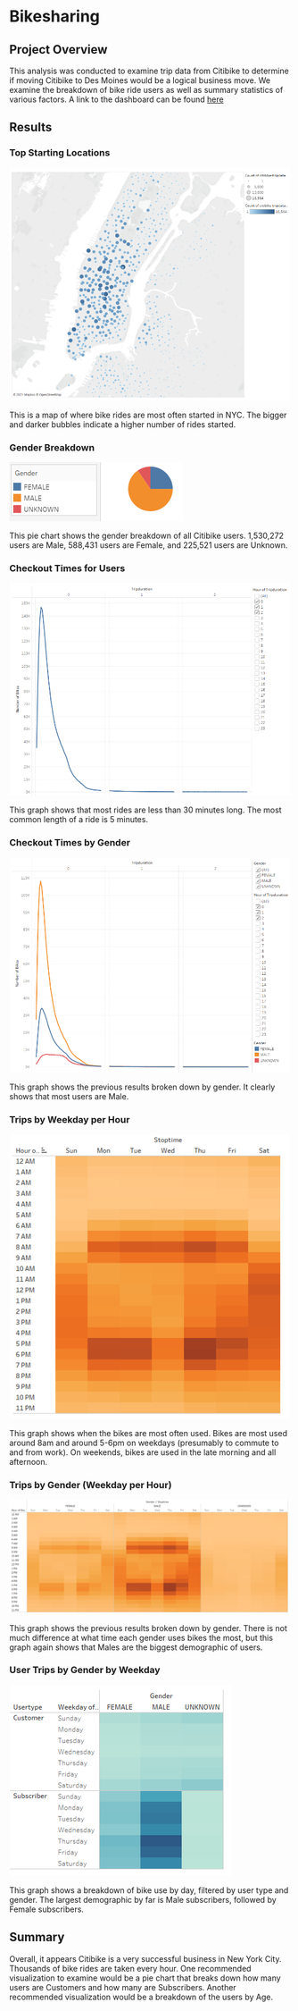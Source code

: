 # Bikesharing

## Project Overview

This analysis was conducted to examine trip data from Citibike to determine if moving Citibike to Des Moines would be a logical business move. We examine the breakdown of bike ride users as well as summary statistics of various factors. A link to the dashboard can be found [here](https://public.tableau.com/views/CitibikeAnalysis_16349563012730/CitibikeAnalysis?:language=en-US&publish=yes&:display_count=n&:origin=viz_share_link)

## Results

### Top Starting Locations
![graph1.PNG](Resources/graph1.PNG)

This is a map of where bike rides are most often started in NYC. The bigger and darker bubbles indicate a higher number of rides started.

### Gender Breakdown
![graph2.PNG](Resources/graph2.PNG)

This pie chart shows the gender breakdown of all Citibike users. 1,530,272 users are Male, 588,431 users are Female, and 225,521 users are Unknown.

### Checkout Times for Users
![graph3.PNG](Resources/graph3.PNG)

This graph shows that most rides are less than 30 minutes long. The most common length of a ride is 5 minutes.

### Checkout Times by Gender
![graph4.PNG](Resources/graph4.PNG)

This graph shows the previous results broken down by gender. It clearly shows that most users are Male.

### Trips by Weekday per Hour
![graph5.PNG](Resources/graph5.PNG)

This graph shows when the bikes are most often used. Bikes are most used around 8am and around 5-6pm on weekdays (presumably to commute to and from work). On weekends, bikes are used in the late morning and all afternoon.

### Trips by Gender (Weekday per Hour)
![graph6.PNG](Resources/graph6.PNG)

This graph shows the previous results broken down by gender. There is not much difference at what time each gender uses bikes the most, but this graph again shows that Males are the biggest demographic of users.

### User Trips by Gender by Weekday
![graph7.PNG](Resources/graph7.PNG)

This graph shows a breakdown of bike use by day, filtered by user type and gender. The largest demographic by far is Male subscribers, followed by Female subscribers.

## Summary

Overall, it appears Citibike is a very successful business in New York City. Thousands of bike rides are taken every hour. One recommended visualization to examine would be a pie chart that breaks down how many users are Customers and how many are Subscribers. Another recommended visualization would be a breakdown of the users by Age.
